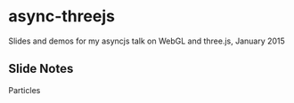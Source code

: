 async-threejs
=============

Slides and demos for my asyncjs talk on WebGL and three.js, January 2015

Slide Notes
-----------

Particles

